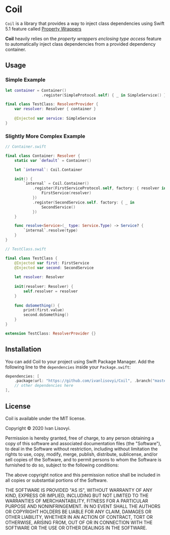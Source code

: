 # Coil

`Coil` is a library that provides a way to inject class dependencies using Swift 5.1 feature called [Property Wrappers](https://github.com/apple/swift-evolution/blob/master/proposals/0258-property-wrappers.md)

**Coil** heavily relies on the *property wrappers enclosing type access* feature to automatically inject class dependencies from a provided dependency container. 

## Usage 

### Simple Example 
```swift
let container = Container()
                .register(SimpleProtocol.self) { _ in SimpleService() }

final class TestClass: ResolverProvider {
    var resolver: Resolver { container }
    
    @Injected var service: SimpleService
}
```

### Slightly More Complex Example
```swift
// Container.swift 

final class Container: Resolver {
    static var `default` = Container()

    let `internal`: Coil.Container

    init() {
        `internal` = Coil.Container()
            .register(FirstServiceProtocol.self, factory: { resolver in
                FirstService(resolver)
            })
            .register(SecondService.self. factory: { _ in 
                SecondService()
            })
    }

    func resolve<Service>(_ type: Service.Type) -> Service? {
        `internal`.resolve(type)
    }
}

// TestClass.swift

final class TestClass {
    @Injected var first: FirstService
    @Injected var second: SecondService
    
    let resolver: Resolver 
    
    init(resolver: Resolver) {
        self.resolver = resolver
    }
    
    func doSomething() {
        print(first.value)
        second.doSomething()
    }
}

extension TestClass: ResolverProvider {} 
```

## Installation
You can add Coil to your project using Swift Package Manager. Add the following line to the `dependencies` inside your `Package.swift`:
```swift
dependencies: [
    .package(url: "https://github.com/ivanlisovyi/Coil", .branch("master")),
    // other dependencies here 
],
```

## License 

Coil is available under the MIT license.

Copyright © 2020 Ivan Lisovyi.

Permission is hereby granted, free of charge, to any person obtaining a copy of this software and associated documentation files (the "Software"), to deal in the Software without restriction, including without limitation the rights to use, copy, modify, merge, publish, distribute, sublicense, and/or sell copies of the Software, and to permit persons to whom the Software is furnished to do so, subject to the following conditions:

The above copyright notice and this permission notice shall be included in all copies or substantial portions of the Software.

THE SOFTWARE IS PROVIDED "AS IS", WITHOUT WARRANTY OF ANY KIND, EXPRESS OR IMPLIED, INCLUDING BUT NOT LIMITED TO THE WARRANTIES OF MERCHANTABILITY, FITNESS FOR A PARTICULAR PURPOSE AND NONINFRINGEMENT. IN NO EVENT SHALL THE AUTHORS OR COPYRIGHT HOLDERS BE LIABLE FOR ANY CLAIM, DAMAGES OR OTHER LIABILITY, WHETHER IN AN ACTION OF CONTRACT, TORT OR OTHERWISE, ARISING FROM, OUT OF OR IN CONNECTION WITH THE SOFTWARE OR THE USE OR OTHER DEALINGS IN THE SOFTWARE.
